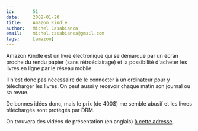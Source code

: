 ```yaml
---
id:       51
date:     2008-01-20
title:    Amazon Kindle
author:   Michel Casabianca
email:    michel.casabianca@gmail.com
tags:     [amazon]
---
```


Amazon Kindle est un livre électronique qui se démarque par un écran proche du rendu papier (sans rétroéclairage) et la possibilité d'acheter les livres en ligne par le réseau mobile.

<!--more-->

Il n'est donc pas nécessaire de le connecter à un ordinateur pour y télécharger les livres. On peut aussi y recevoir chaque matin son journal ou sa revue.

De bonnes idées donc, mais le prix (de 400$) me semble abusif et les livres téléchargés sont protégés par DRM.

On trouvera des vidéos de présentation (en anglais) [à cette adresse](http://www.amazon.com/gp/product/B000FI73MA/ref=sv_kinc_0/002-4709848-2026432).
